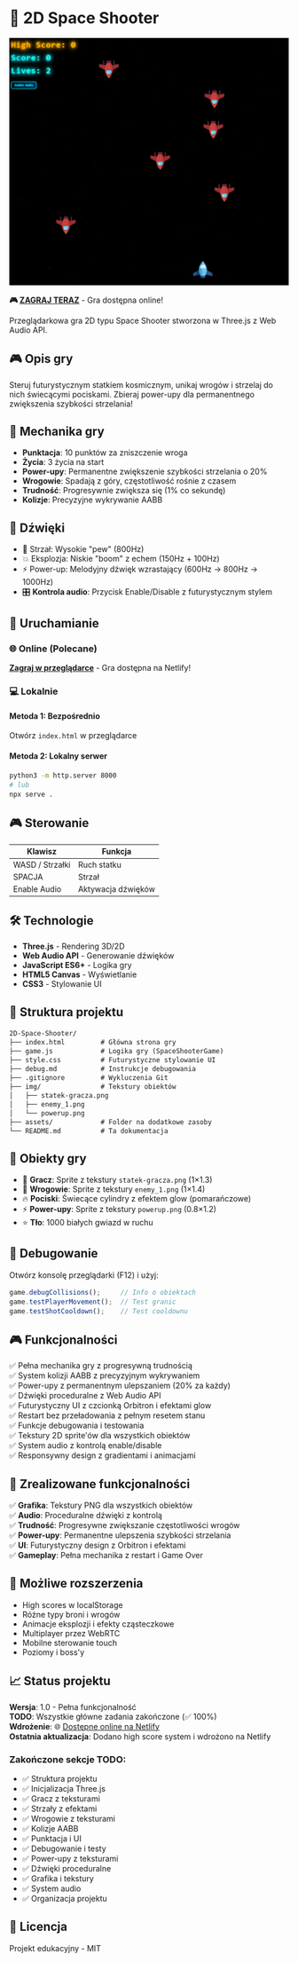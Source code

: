# 🚀 2D Space Shooter

![Screenshot](./screen/Screenshot.png)

**🎮 [ZAGRAJ TERAZ](https://68c9492c0ed4cc3e874aa217--fanciful-kashata-b61883.netlify.app/)** - Gra dostępna online!

Przeglądarkowa gra 2D typu Space Shooter stworzona w Three.js z Web Audio API.

## 🎮 Opis gry

Steruj futurystycznym statkiem kosmicznym, unikaj wrogów i strzelaj do nich świecącymi pociskami. Zbieraj power-upy dla permanentnego zwiększenia szybkości strzelania!

## 🎯 Mechanika gry

- **Punktacja**: 10 punktów za zniszczenie wroga
- **Życia**: 3 życia na start
- **Power-upy**: Permanentne zwiększenie szybkości strzelania o 20%
- **Wrogowie**: Spadają z góry, częstotliwość rośnie z czasem
- **Trudność**: Progresywnie zwiększa się (1% co sekundę)
- **Kolizje**: Precyzyjne wykrywanie AABB

## 🎵 Dźwięki

- 🔫 Strzał: Wysokie "pew" (800Hz)
- 💥 Eksplozja: Niskie "boom" z echem (150Hz + 100Hz)
- ⚡ Power-up: Melodyjny dźwięk wzrastający (600Hz → 800Hz → 1000Hz)
- 🎛️ **Kontrola audio**: Przycisk Enable/Disable z futurystycznym stylem

## 🚀 Uruchamianie

### 🌐 Online (Polecane)
**[Zagraj w przeglądarce](https://68c9492c0ed4cc3e874aa217--fanciful-kashata-b61883.netlify.app/)** - Gra dostępna na Netlify!

### 💻 Lokalnie

#### Metoda 1: Bezpośrednio
Otwórz `index.html` w przeglądarce

#### Metoda 2: Lokalny serwer
```bash
python3 -m http.server 8000
# lub
npx serve .
```

## 🎮 Sterowanie

| Klawisz         | Funkcja            |
| --------------- | ------------------ |
| WASD / Strzałki | Ruch statku        |
| SPACJA          | Strzał             |
| Enable Audio    | Aktywacja dźwięków |

## 🛠️ Technologie

- **Three.js** - Rendering 3D/2D
- **Web Audio API** - Generowanie dźwięków
- **JavaScript ES6+** - Logika gry
- **HTML5 Canvas** - Wyświetlanie
- **CSS3** - Stylowanie UI

## 📁 Struktura projektu

```
2D-Space-Shooter/
├── index.html         # Główna strona gry
├── game.js            # Logika gry (SpaceShooterGame)
├── style.css          # Futurystyczne stylowanie UI
├── debug.md           # Instrukcje debugowania
├── .gitignore         # Wykluczenia Git
├── img/               # Tekstury obiektów
│   ├── statek-gracza.png
│   ├── enemy_1.png
│   └── powerup.png
├── assets/            # Folder na dodatkowe zasoby
└── README.md          # Ta dokumentacja
```

## 🎨 Obiekty gry

- 🚀 **Gracz**: Sprite z tekstury `statek-gracza.png` (1×1.3)
- 👾 **Wrogowie**: Sprite z tekstury `enemy_1.png` (1×1.4)
- 🔥 **Pociski**: Świecące cylindry z efektem glow (pomarańczowe)
- ⚡ **Power-upy**: Sprite z tekstury `powerup.png` (0.8×1.2)
- ⭐ **Tło**: 1000 białych gwiazd w ruchu

## 🧪 Debugowanie

Otwórz konsolę przeglądarki (F12) i użyj:

```javascript
game.debugCollisions();     // Info o obiektach
game.testPlayerMovement();  // Test granic
game.testShotCooldown();    // Test cooldownu
```

## 🎮 Funkcjonalności

✅ Pełna mechanika gry z progresywną trudnością  
✅ System kolizji AABB z precyzyjnym wykrywaniem  
✅ Power-upy z permanentnym ulepszaniem (20% za każdy)  
✅ Dźwięki proceduralne z Web Audio API  
✅ Futurystyczny UI z czcionką Orbitron i efektami glow  
✅ Restart bez przeładowania z pełnym resetem stanu  
✅ Funkcje debugowania i testowania  
✅ Tekstury 2D sprite'ów dla wszystkich obiektów  
✅ System audio z kontrolą enable/disable  
✅ Responsywny design z gradientami i animacjami  

## 🚀 Zrealizowane funkcjonalności

✅ **Grafika**: Tekstury PNG dla wszystkich obiektów  
✅ **Audio**: Proceduralne dźwięki z kontrolą  
✅ **Trudność**: Progresywne zwiększanie częstotliwości wrogów  
✅ **Power-upy**: Permanentne ulepszenia szybkości strzelania  
✅ **UI**: Futurystyczny design z Orbitron i efektami  
✅ **Gameplay**: Pełna mechanika z restart i Game Over  

## 🔮 Możliwe rozszerzenia

- High scores w localStorage
- Różne typy broni i wrogów
- Animacje eksplozji i efekty cząsteczkowe
- Multiplayer przez WebRTC
- Mobilne sterowanie touch
- Poziomy i boss'y

## 📈 Status projektu

**Wersja**: 1.0 - Pełna funkcjonalność  
**TODO**: Wszystkie główne zadania zakończone (✅ 100%)  
**Wdrożenie**: 🌐 [Dostępne online na Netlify](https://68c9492c0ed4cc3e874aa217--fanciful-kashata-b61883.netlify.app/)  
**Ostatnia aktualizacja**: Dodano high score system i wdrożono na Netlify  

### Zakończone sekcje TODO:
- ✅ Struktura projektu
- ✅ Inicjalizacja Three.js  
- ✅ Gracz z teksturami
- ✅ Strzały z efektami
- ✅ Wrogowie z teksturami
- ✅ Kolizje AABB
- ✅ Punktacja i UI
- ✅ Debugowanie i testy
- ✅ Power-upy z teksturami
- ✅ Dźwięki proceduralne
- ✅ Grafika i tekstury
- ✅ System audio
- ✅ Organizacja projektu

## 📄 Licencja

Projekt edukacyjny - MIT